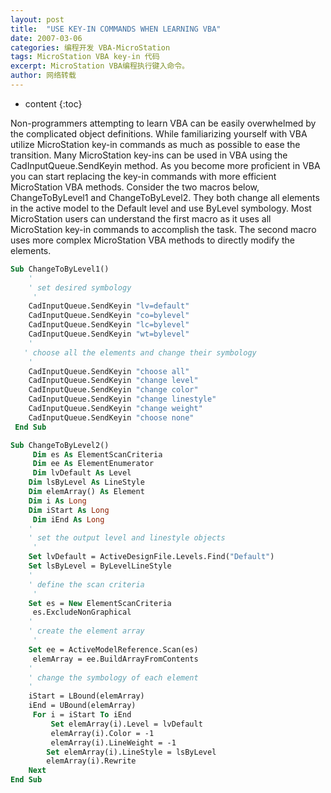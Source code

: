 ```yaml
---
layout: post
title:  "USE KEY-IN COMMANDS WHEN LEARNING VBA"
date: 2007-03-06
categories: 编程开发 VBA-MicroStation
tags: MicroStation VBA key-in 代码 
excerpt: MicroStation VBA编程执行键入命令。
author: 网络转载
---
```

* content
{:toc}

Non-programmers attempting to learn VBA can be easily overwhelmed by the complicated object definitions. While familiarizing yourself with VBA utilize MicroStation key-in commands as much as possible to ease the transition. Many MicroStation key-ins can be used in VBA using the CadInputQueue.SendKeyin method. As you become more proficient in VBA you can start replacing the key-in commands with more efficient MicroStation VBA methods.
Consider the two macros below, ChangeToByLevel1 and ChangeToByLevel2. They both change all elements in the active model to the Default level and use ByLevel symbology. Most MicroStation users can understand the first macro as it uses all MicroStation key-in commands to accomplish the task. The second macro uses more complex MicroStation VBA methods to directly modify the elements.

```vb
Sub ChangeToByLevel1()
    ' 
    ' set desired symbology
     ' 
    CadInputQueue.SendKeyin "lv=default" 
    CadInputQueue.SendKeyin "co=bylevel" 
    CadInputQueue.SendKeyin "lc=bylevel" 
    CadInputQueue.SendKeyin "wt=bylevel"
    '  
   ' choose all the elements and change their symbology 
    ' 
    CadInputQueue.SendKeyin "choose all" 
    CadInputQueue.SendKeyin "change level" 
    CadInputQueue.SendKeyin "change color" 
    CadInputQueue.SendKeyin "change linestyle" 
    CadInputQueue.SendKeyin "change weight" 
    CadInputQueue.SendKeyin "choose none"
 End Sub
```

```vb
Sub ChangeToByLevel2()
     Dim es As ElementScanCriteria
     Dim ee As ElementEnumerator
     Dim lvDefault As Level 
    Dim lsByLevel As LineStyle 
    Dim elemArray() As Element 
    Dim i As Long 
    Dim iStart As Long
     Dim iEnd As Long
    ' 
    ' set the output level and linestyle objects
     ' 
    Set lvDefault = ActiveDesignFile.Levels.Find("Default") 
    Set lsByLevel = ByLevelLineStyle
    ' 
    ' define the scan criteria
     ' 
    Set es = New ElementScanCriteria
     es.ExcludeNonGraphical
    ' 
    ' create the element array
     ' 
    Set ee = ActiveModelReference.Scan(es)
     elemArray = ee.BuildArrayFromContents
    ' 
    ' change the symbology of each element 
    ' 
    iStart = LBound(elemArray) 
    iEnd = UBound(elemArray)
     For i = iStart To iEnd
         Set elemArray(i).Level = lvDefault
         elemArray(i).Color = -1
         elemArray(i).LineWeight = -1 
        Set elemArray(i).LineStyle = lsByLevel 
        elemArray(i).Rewrite 
    Next 
End Sub
```